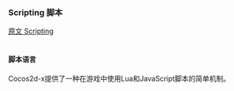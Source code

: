 ### Scripting  脚本
[原文 Scripting](https://docs.cocos2d-x.org/cocos2d-x/v4/en/scripting/) 
<br>
<br>

#### 脚本语言
Cocos2d-x提供了一种在游戏中使用Lua和JavaScript脚本的简单机制。